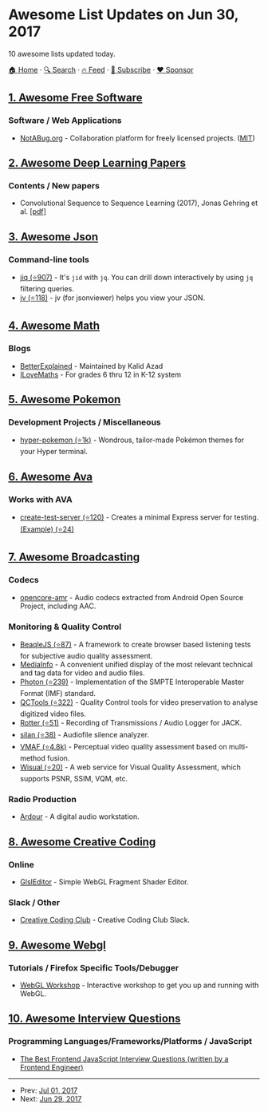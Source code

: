 # Awesome List Updates on Jun 30, 2017

10 awesome lists updated today.

[🏠 Home](/README.md) · [🔍 Search](https://www.trackawesomelist.com/search/) · [🔥 Feed](https://www.trackawesomelist.com/rss.xml) · [📮 Subscribe](https://trackawesomelist.us17.list-manage.com/subscribe?u=d2f0117aa829c83a63ec63c2f&id=36a103854c) · [❤️  Sponsor](https://github.com/sponsors/theowenyoung)



## [1. Awesome Free Software](/content/johnjago/awesome-free-software/README.md)

### Software / Web Applications

*   [NotABug.org](https://notabug.org/) - Collaboration platform for freely licensed projects. ([MIT](https://notabug.org/hp/gogs/src/master/LICENSE))

## [2. Awesome Deep Learning Papers](/content/terryum/awesome-deep-learning-papers/README.md)

### Contents / New papers

*   Convolutional Sequence to Sequence Learning (2017), Jonas Gehring et al. [\[pdf\]](https://arxiv.org/pdf/1705.03122)

## [3. Awesome Json](/content/burningtree/awesome-json/README.md)

### Command-line tools

*   [jiq (⭐907)](https://github.com/fiatjaf/jiq) - It's `jid` with `jq`. You can drill down interactively by using `jq` filtering queries.
*   [jv (⭐118)](https://github.com/maxzender/jv) - jv (for jsonviewer) helps you view your JSON.

## [4. Awesome Math](/content/rossant/awesome-math/README.md)

### Blogs

*   [BetterExplained](https://betterexplained.com/) - Maintained by Kalid Azad
*   [ILoveMaths](http://ilovemaths.com/) - For grades 6 thru 12 in K-12 system

## [5. Awesome Pokemon](/content/tobiasbueschel/awesome-pokemon/README.md)

### Development Projects / Miscellaneous

*   [hyper-pokemon (⭐1k)](https://github.com/hyper-pokemon/hyper-pokemon) - Wondrous, tailor-made Pokémon themes for your Hyper terminal.

## [6. Awesome Ava](/content/avajs/awesome-ava/README.md)

### Works with AVA

*   [create-test-server (⭐120)](https://github.com/lukechilds/create-test-server) - Creates a minimal Express server for testing. [(Example) (⭐24)](https://github.com/lukechilds/clone-response/blob/11f5870e4e1b039e2d9a8f1f72d45fd1b9706bf3/test/clone-response.js)

## [7. Awesome Broadcasting](/content/ebu/awesome-broadcasting/README.md)

### Codecs

*   [opencore-amr](https://sourceforge.net/projects/opencore-amr/) - Audio codecs extracted from Android Open Source Project, including AAC.

### Monitoring & Quality Control

*   [BeaqleJS (⭐87)](https://github.com/HSU-ANT/beaqlejs) - A framework to create browser based listening tests for subjective audio quality assessment.
*   [MediaInfo](https://mediaarea.net/en/MediaInfo) - A convenient unified display of the most relevant technical and tag data for video and audio files.
*   [Photon (⭐239)](https://github.com/Netflix/photon) - Implementation of the SMPTE Interoperable Master Format (IMF) standard.
*   [QCTools (⭐322)](https://github.com/bavc/qctools) - Quality Control tools for video preservation to analyse digitized video files.
*   [Rotter (⭐51)](https://github.com/njh/rotter) - Recording of Transmissions / Audio Logger for JACK.
*   [silan (⭐38)](https://github.com/x42/silan) -  Audiofile silence analyzer.
*   [VMAF (⭐4.8k)](https://github.com/Netflix/vmaf) - Perceptual video quality assessment based on multi-method fusion.
*   [Wisual (⭐20)](https://github.com/MarcAntoine-Arnaud/wisual) - A web service for Visual Quality Assessment, which supports PSNR, SSIM, VQM, etc.

### Radio Production

*   [Ardour](https://ardour.org/) - A digital audio workstation.

## [8. Awesome Creative Coding](/content/terkelg/awesome-creative-coding/README.md)

### Online

*   [GlslEditor](http://editor.thebookofshaders.com/) - Simple WebGL Fragment Shader Editor.

### Slack / Other

*   [Creative Coding Club](http://creative-coding-club.slack.com/) - Creative Coding Club Slack.

## [9. Awesome Webgl](/content/sjfricke/awesome-webgl/README.md)

### Tutorials / Firefox Specific Tools/Debugger

*   [WebGL Workshop](http://webgl-workshop.com/) - Interactive workshop to get you up and running with WebGL.

## [10. Awesome Interview Questions](/content/DopplerHQ/awesome-interview-questions/README.md)

### Programming Languages/Frameworks/Platforms / JavaScript

*   [The Best Frontend JavaScript Interview Questions (written by a Frontend Engineer)](https://performancejs.com/post/hde6d32/The-Best-Frontend-JavaScript-Interview-Questions-\(written-by-a-Frontend-Engineer\))

---

- Prev: [Jul 01, 2017](/content/2017/07/01/README.md)
- Next: [Jun 29, 2017](/content/2017/06/29/README.md)